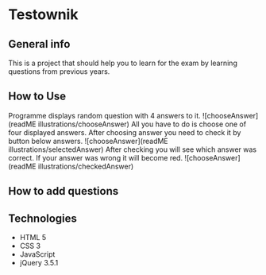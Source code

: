 # Testownik
## General info
This is a project that should help you to learn for the exam by learning questions from previous years.



## How to Use
Programme displays random question with 4 answers to it.
![chooseAnswer](readME illustrations/chooseAnswer)
All you have to do is choose one of four displayed answers. After choosing answer you need to check it by button below answers.
![chooseAnswer](readME illustrations/selectedAnswer)
After checking you will see which answer was correct. If your answer was wrong it will become red.
![chooseAnswer](readME illustrations/checkedAnswer)

## How to add questions

## Technologies
* HTML 5
* CSS 3
* JavaScript 
* jQuery 3.5.1
